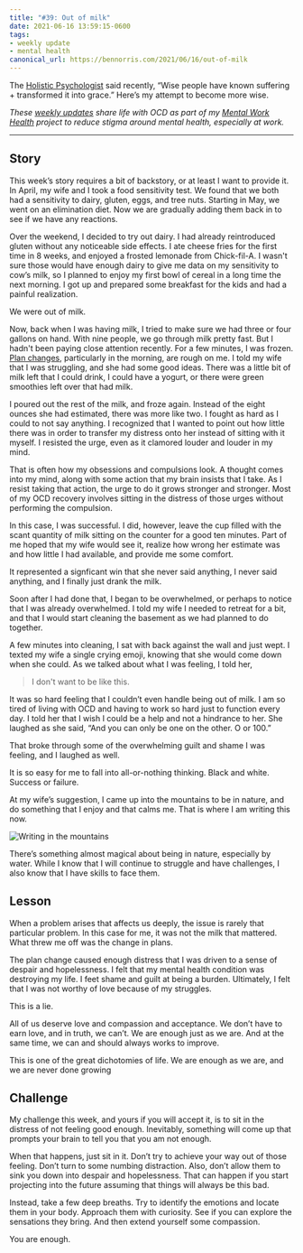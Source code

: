 ```yaml
---
title: "#39: Out of milk"
date: 2021-06-16 13:59:15-0600
tags:
- weekly update
- mental health
canonical_url: https://bennorris.com/2021/06/16/out-of-milk
---
```


The [Holistic Psychologist](https://theholisticpsychologist.com/) said recently, “Wise people have known suffering + transformed it into grace.” Here’s my attempt to become more wise.

_These [weekly updates](https://bennorris.com/tags/weekly-update/) share life with OCD as part of my [Mental Work Health](https://bennorris.com/mental-work-health) project to reduce stigma around mental health, especially at work._

***


## Story

This week’s story requires a bit of backstory, or at least I want to provide it. In April, my wife
and I took a food sensitivity test. We found that we both had a sensitivity to dairy, gluten, eggs, and tree nuts. Starting in May, we went on an elimination diet. Now we are gradually adding them back in to see if we have any reactions. 

Over the weekend, I decided to try out dairy. I had already reintroduced gluten without any noticeable side effects. I ate cheese fries for the first time in 8 weeks, and enjoyed a frosted lemonade from Chick-fil-A. I wasn't sure those would have enough dairy to give me data on my sensitivity to cow’s milk, so I planned to enjoy my first bowl of cereal in a long time the next morning. I got up and prepared some breakfast for the kids and had a painful realization.

We were out of milk.

Now, back when I was having milk, I tried to make sure we had three or four gallons on hand. With nine people, we go through milk pretty fast. But I hadn't been paying close attention recently. For a few minutes, I was frozen. [Plan changes](https://bennorris.com/2021/06/04/plan-changes), particularly in the morning, are rough on me. I
told my wife that I was struggling, and she had some good ideas. There was a little bit of milk left that I could drink, I could have a yogurt, or
there were green smoothies left over that had milk.

I poured out the rest of the milk, and froze again. Instead of the eight ounces she had estimated, there was more like two. I fought as hard as I could to not say anything. I recognized that I wanted to point out how little there was in order to transfer my distress onto her instead of sitting with it myself. I resisted the urge, even as it clamored louder and louder in my mind.

That is often how my obsessions and compulsions look. A thought comes into my mind, along with some action that my brain insists that I take. As I resist taking that action, the urge to do it grows stronger and stronger. Most of my OCD recovery involves sitting in the distress of those urges without performing the compulsion.

In this case, I was successful. I did, however, leave the cup filled with the scant quantity of milk sitting on the counter for a good ten minutes. Part of me hoped that my wife would see it, realize how wrong her estimate was and how little I had available, and provide me some comfort.

It represented a signficant win that she never said anything, I never said anything, and I finally just drank the milk.

Soon after I had done that, I began to be overwhelmed, or perhaps to notice that I was already overwhelmed. I told my wife I needed to retreat for a bit, and that I would start cleaning the basement as we had planned to do together.

A few minutes into cleaning, I sat with back against the wall and just wept. I texted my wife a single crying emoji, knowing that she would come down when she could. As we talked about what I
was feeling, I told her, 

> I don't want to be like this.

It was so hard feeling that I couldn’t even handle being out of milk. I am so tired of living with OCD and having to work so hard just to function every day. I told her that I wish I could be a help and not a hindrance to her. She laughed as she said, “And you can only be one on the other. O or 100.”

That broke through some of the overwhelming guilt and shame I was feeling, and I laughed as well.

It is so easy for me to fall into all-or-nothing thinking. Black and white. Success or failure.

At my wife’s suggestion, I came up into the mountains to be in nature, and do something that I enjoy and that calms me. That is where I am writing this now.

![Writing in the mountains](https://media.bennorris.com/images/mentalworkhealth/uploads/2021/b791273df3.jpg)

There’s something almost magical about being in nature, especially by water. While I know that I will continue to struggle and have challenges, I also know that I have skills to face them.


## Lesson

When a problem arises that affects us deeply, the issue is rarely that particular problem. In this case for me, it was not the milk that mattered. What threw me off was
the change in plans.

The plan change caused enough distress that I was driven to a sense of despair and hopelessness. I felt that my mental health condition was destroying my life. I feet shame and guilt at being a burden. Ultimately, I felt that I was not worthy of love because of my struggles.

This is a lie.

All of us deserve love and compassion and acceptance. We don’t have to earn love,
and in truth, we can’t. We are enough just as we are. And at the same time, we can and should always works to improve.

This is one of the great dichotomies of life. We are enough as we are, and we are never done growing


## Challenge

My challenge this week, and yours if you will accept it, is to sit in the distress of not feeling good enough. Inevitably, something will come up that prompts your brain to tell you that you am not enough.

When that happens, just sit in it. Don’t try to achieve your way out of those feeling. Don’t turn to some numbing distraction. Also, don’t allow them to sink you down into despair and hopelessness. That can happen if you start projecting into the future assuming that things will always be this bad.

Instead, take a few deep breaths. Try to identify the emotions and locate them in your body. Approach them with curiosity. See if you can explore the sensations they bring. And then extend yourself some compassion.

You are enough.

